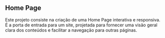 ## Home Page
Este projeto consiste na criação de uma Home Page interativa e responsiva. É a porta de entrada para um site, projetada para fornecer uma visão geral clara dos conteúdos e facilitar a navegação para outras páginas.
